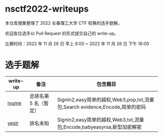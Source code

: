 # nsctf2022-writeups

本仓库搜集整理了 2022 长春理工大学 CTF 校赛的选手题解。

欢迎各位选手以 Pull Request 的形式提交自己的 write-up。

比赛时间：2022 年 11 月 26 日 早上 9:00 ~ 2022 年 11 月 26 日 下午 16:00

# 选手题解

| write-up | 备注 | 包含题目 |
| - | - | - |
| [iyume](writeups/iyume/index.md) | 总排名第 5 名（暂定） | Signin2,easy简单的越权,Web3,pop,txt,流量包,Search evidence,Encode,简单的密码 |
| [yesir](writeups/yesir/ye-wp.pdf) | 排名未知 | Signin2,easy简单的越权,Web3,txt,流量包,Encode,babyeasyrsa,新型加密解密 |
